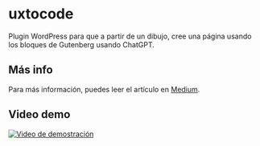 # uxtocode
Plugin WordPress para que a partir de un dibujo, cree una página usando los bloques de Gutenberg usando ChatGPT.

## Más info

Para más información, puedes leer el artículo en [Medium](https://medium.com/@ablancodev/pinta-p%C3%A1ginas-wordpress-con-ia-bfb012247704).


## Video demo

[![Video de demostración](https://img.youtube.com/vi/UqWSHuaGwxk/maxresdefault.jpg)](https://youtu.be/UqWSHuaGwxk)


